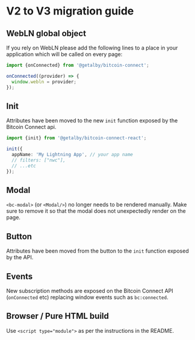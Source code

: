 # V2 to V3 migration guide

## WebLN global object

If you rely on WebLN please add the following lines to a place in your application which will be called on every page:

```ts
import {onConnected} from '@getalby/bitcoin-connect';

onConnected((provider) => {
  window.webln = provider;
});
```

## Init

Attributes have been moved to the new `init` function exposed by the Bitcoin Connect api.

```ts
import {init} from '@getalby/bitcoin-connect-react';

init({
  appName: 'My Lightning App', // your app name
  // filters: ["nwc"],
  // ...etc
});
```

## Modal

`<bc-modal>` (or `<Modal/>`) no longer needs to be rendered manually. Make sure to remove it so that the modal does not unexpectedly render on the page.

## Button

Attributes have been moved from the button to the `init` function exposed by the API.

## Events

New subscription methods are exposed on the Bitcoin Connect API (`onConnected` etc) replacing window events such as `bc:connected`.

## Browser / Pure HTML build

Use `<script type="module">` as per the instructions in the README.
